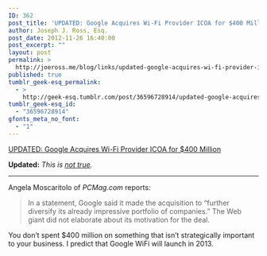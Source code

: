 ```yaml
---
ID: 362
post_title: 'UPDATED: Google Acquires Wi-Fi Provider ICOA for $400 Million'
author: Joseph J. Ross, Esq.
post_date: 2012-11-26 16:40:00
post_excerpt: ""
layout: post
permalink: >
  http://joeross.me/blog/links/updated-google-acquires-wi-fi-provider-icoa-for/
published: true
tumblr_geek-esq_permalink:
  - >
    http://geek-esq.tumblr.com/post/36596728914/updated-google-acquires-wi-fi-provider-icoa-for
tumblr_geek-esq_id:
  - "36596728914"
gfonts_meta_no_font:
  - "1"
---
```

<a href='http://www.pcmag.com/article2/0,2817,2412461,00.asp'>UPDATED: Google Acquires Wi-Fi Provider ICOA for $400 Million</a><div class="link_description"><p><strong>Updated:</strong> <em>This is <a href="http://allthingsd.com/20121126/google-sources-say-company-didnt-buy-icoa-wireless/" target="_blank">not true</a>.</em></p>

<hr><p>Angela Moscaritolo of <em>PCMag.com</em> reports:</p>

<blockquote>
  <p>In a statement, Google said it made the acquisition to &#8220;further diversify its already impressive portfolio of companies.&#8221; The Web giant did not elaborate about its motivation for the deal.</p>
</blockquote>

<p>You don&#8217;t spent $400 million on something that isn&#8217;t strategically important to your business. I predict that Google WiFi will launch in 2013.</p></div>